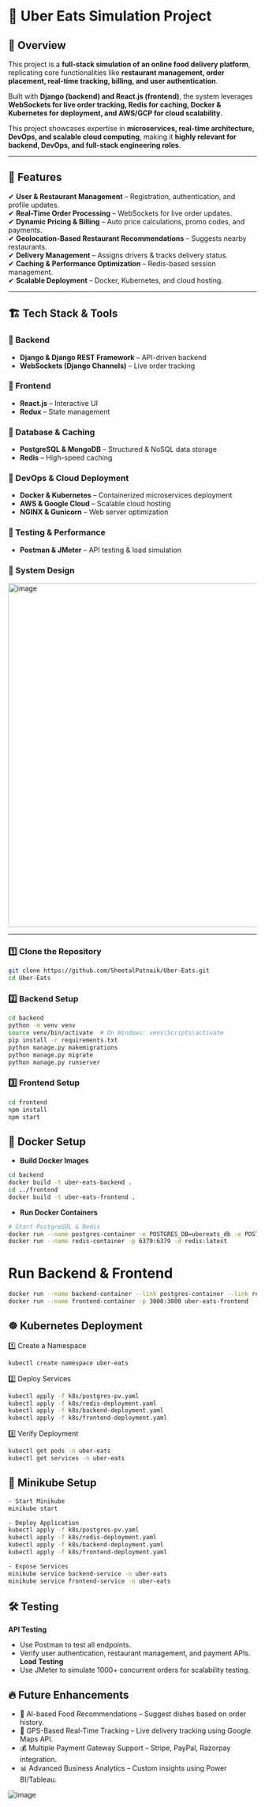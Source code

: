 # 🍔 Uber Eats Simulation Project  

## 📌 Overview  
This project is a **full-stack simulation of an online food delivery platform**, replicating core functionalities like **restaurant management, order placement, real-time tracking, billing, and user authentication**.  

Built with **Django (backend) and React.js (frontend)**, the system leverages **WebSockets for live order tracking, Redis for caching, Docker & Kubernetes for deployment, and AWS/GCP for cloud scalability**.  

This project showcases expertise in **microservices, real-time architecture, DevOps, and scalable cloud computing**, making it **highly relevant for backend, DevOps, and full-stack engineering roles**.  

---

## 🎯 Features  
✔ **User & Restaurant Management** – Registration, authentication, and profile updates.  
✔ **Real-Time Order Processing** – WebSockets for live order updates.  
✔ **Dynamic Pricing & Billing** – Auto price calculations, promo codes, and payments.  
✔ **Geolocation-Based Restaurant Recommendations** – Suggests nearby restaurants.  
✔ **Delivery Management** – Assigns drivers & tracks delivery status.  
✔ **Caching & Performance Optimization** – Redis-based session management.  
✔ **Scalable Deployment** – Docker, Kubernetes, and cloud hosting.  

---

## 🏗️ Tech Stack & Tools  
### **🔹 Backend**  
- **Django & Django REST Framework** – API-driven backend  
- **WebSockets (Django Channels)** – Live order tracking  

### **🔹 Frontend**  
- **React.js** – Interactive UI  
- **Redux** – State management  

### **🔹 Database & Caching**  
- **PostgreSQL & MongoDB** – Structured & NoSQL data storage  
- **Redis** – High-speed caching  

### **🔹 DevOps & Cloud Deployment**  
- **Docker & Kubernetes** – Containerized microservices deployment  
- **AWS & Google Cloud** – Scalable cloud hosting  
- **NGINX & Gunicorn** – Web server optimization  

### **🔹 Testing & Performance**  
- **Postman & JMeter** – API testing & load simulation  

### **🔹 System Design**

   <img width="697" alt="image" src="https://github.com/user-attachments/assets/77b3f8f6-1ab8-44a3-ba8f-c204744f6a0e">

---
### 1️⃣ Clone the Repository  

```bash
git clone https://github.com/SheetalPatnaik/Uber-Eats.git
cd Uber-Eats
```

### 2️⃣ Backend Setup
```bash
cd backend
python -m venv venv
source venv/bin/activate  # On Windows: venv\Scripts\activate
pip install -r requirements.txt
python manage.py makemigrations
python manage.py migrate
python manage.py runserver
```

### 3️⃣ Frontend Setup
```bash
cd frontend
npm install
npm start
```

## 🐳 Docker Setup
- **Build Docker Images**
```bash
cd backend
docker build -t uber-eats-backend .
cd ../frontend
docker build -t uber-eats-frontend .
```

- **Run Docker Containers**
```bash
# Start PostgreSQL & Redis
docker run --name postgres-container -e POSTGRES_DB=ubereats_db -e POSTGRES_USER=user -e POSTGRES_PASSWORD=password -p 5432:5432 -d postgres:latest
docker run --name redis-container -p 6379:6379 -d redis:latest

```
# Run Backend & Frontend
```bash
docker run --name backend-container --link postgres-container --link redis-container -p 8000:8000 uber-eats-backend
docker run --name frontend-container -p 3000:3000 uber-eats-frontend
```
## ☸️ Kubernetes Deployment

1️⃣ Create a Namespace
```bash
kubectl create namespace uber-eats
```
2️⃣ Deploy Services
```bash
kubectl apply -f k8s/postgres-pv.yaml
kubectl apply -f k8s/redis-deployment.yaml
kubectl apply -f k8s/backend-deployment.yaml
kubectl apply -f k8s/frontend-deployment.yaml
```
3️⃣ Verify Deployment
```bash
kubectl get pods -n uber-eats
kubectl get services -n uber-eats
```
## 🔧 Minikube Setup
```bash
- Start Minikube
minikube start
```
```bash
- Deploy Application
kubectl apply -f k8s/postgres-pv.yaml
kubectl apply -f k8s/redis-deployment.yaml
kubectl apply -f k8s/backend-deployment.yaml
kubectl apply -f k8s/frontend-deployment.yaml

- Expose Services
minikube service backend-service -n uber-eats
minikube service frontend-service -n uber-eats
```
## 🛠️ Testing
**API Testing**
- Use Postman to test all endpoints.
- Verify user authentication, restaurant management, and payment APIs.
**Load Testing**
- Use JMeter to simulate 1000+ concurrent orders for scalability testing.

## 🔥 Future Enhancements
- 🚀 AI-based Food Recommendations – Suggest dishes based on order history.
- 📡 GPS-Based Real-Time Tracking – Live delivery tracking using Google Maps API.
- 💰 Multiple Payment Gateway Support – Stripe, PayPal, Razorpay integration.
- 📊 Advanced Business Analytics – Custom insights using Power BI/Tableau.



![image](https://github.com/user-attachments/assets/4ead9eda-7937-4c85-927e-a7015f079801)
